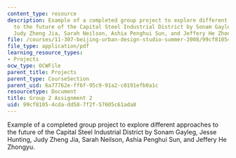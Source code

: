 ```yaml
---
content_type: resource
description: Example of a completed group project to explore different approaches
  to the future of the Capital Steel Industrial District by Sonam Gayleg, Jesse Hunting,
  Judy Zheng Jia, Sarah Neilson, Ashia Penghui Sun, and Jeffery He Zhongyu.
file: /courses/11-307-beijing-urban-design-studio-summer-2008/99cf81054cdadd587f2f57605c61ada8_group2_assn2.pdf
file_type: application/pdf
learning_resource_types:
- Projects
ocw_type: OCWFile
parent_title: Projects
parent_type: CourseSection
parent_uid: 6a77762e-ff6f-95c9-91a2-c0191efb0a1c
resourcetype: Document
title: Group 2 Assignment 2
uid: 99cf8105-4cda-dd58-7f2f-57605c61ada8
---
```

Example of a completed group project to explore different approaches to the future of the Capital Steel Industrial District by Sonam Gayleg, Jesse Hunting, Judy Zheng Jia, Sarah Neilson, Ashia Penghui Sun, and Jeffery He Zhongyu.

